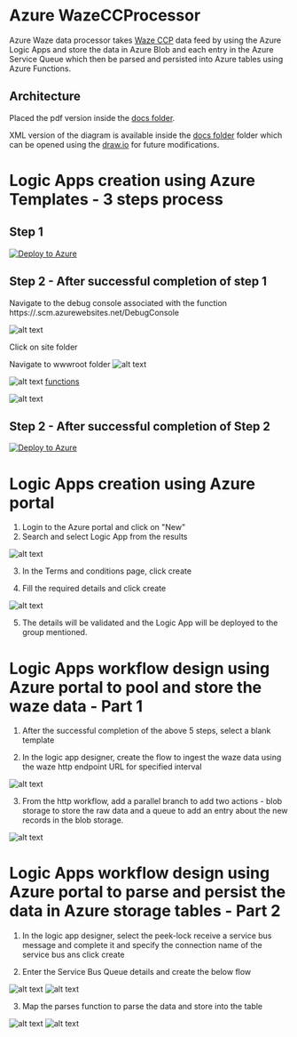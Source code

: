 # Azure WazeCCProcessor  
Azure Waze data processor takes [Waze CCP](https://www.waze.com/ccp) data feed by using the Azure Logic Apps and store the data in Azure Blob and each entry in the Azure Service Queue which then be parsed and persisted into Azure tables using Azure Functions.

## Architecture

Placed the pdf version inside the [docs folder](https://github.com/CityofDenver/WazeCCProcessorV1/blob/master/azure/docs/WazeCCPprocessorAzureV1.pdf). 

XML version of the diagram is available inside the [docs folder](https://github.com/CityofDenver/WazeCCProcessorV1/blob/master/azure/docs/WazeCCPprocessorAzureV1.xml) folder which can be opened using the [draw.io](https://www.draw.io/) for future modifications. 

# Logic Apps creation using Azure Templates - 3 steps process

## Step 1
[![Deploy to Azure](http://azuredeploy.net/deploybutton.png)](https://portal.azure.com/#create/Microsoft.Template/uri/https%3A%2F%2Fgithub.com%2FCityofDenver%2FWazeCCPProcessorV1%2Fblob%2Fmaster%2Fazure%2Ftemplatedeployment%2Fazuretemplate1.json)

## Step 2 - After successful completion of step 1

Navigate to the debug console associated with the function https://<functionName>.scm.azurewebsites.net/DebugConsole 

![alt text](screenshots/functiondebugconsole.png "Function Debug Console")

Click on site folder

Navigate to wwwroot folder ![alt text](screenshots/functionroot.png "wwwroot")

![alt text](screenshots/functionsloading.png "Drag and Drop the functions") 
[functions](https://github.com/CityofDenver/WazeCCProcessorV1/blob/master/azure/code/functions/)

![alt text](screenshots/npminstall.png "npm install to install the node dependencies for the functions")


## Step 2 - After successful completion of Step 2
[![Deploy to Azure](http://azuredeploy.net/deploybutton.png)](https://portal.azure.com/#create/Microsoft.Template/uri/https%3A%2F%2Fgithub.com%2FCityofDenver%2FWazeCCPProcessorV1%2Fblob%2Fmaster%2Fazure%2Ftemplatedeployment%2Fazuretemplate2.json)


# Logic Apps creation using Azure portal 
1. Login to the Azure portal and click on "New"
2. Search and select Logic App from the results 

![alt text](screenshots/LogicAppNew.png "Logic App New")

3. In the Terms and conditions page, click create

4. Fill the required details and click create 

![alt text](screenshots/LogicAppcreation.png "Logic App creation required details")

5. The details will be validated and the Logic App will be deployed to the group mentioned. 

# Logic Apps workflow design using Azure portal to pool and store the waze data - Part 1
1. After the successful completion of the above 5 steps, select a blank template

2. In the logic app designer, create the flow to ingest the waze data using the waze http endpoint URL for specified interval

![alt text](screenshots/logicappdesigner-http.png "Logic App workflow design to pool waze data using HTTP")

3. From the http workflow, add a parallel branch to add two actions - blob storage to store the raw data and a queue to add an entry about the new records in the blob storage. 

![alt text](screenshots/LogicAppDesignblobqueue.png "Logic App workflow design to store data in blob and an queue to add an entry")

# Logic Apps workflow design using Azure portal to parse and persist the data in Azure storage tables - Part 2
1. In the logic app designer, select the peek-lock receive a service bus message and complete it and specify the connection name of the service bus ans click create

2. Enter the Service Bus Queue details and create the below flow

![alt text](screenshots/logicapppeek.png "Logic App workflow design for peek-lock flow")
![alt text](screenshots/logicappcompletethequeue.png "Logic App workflow design for the message completion")

3. Map the parses function to parse the data and store into the table

![alt text](screenshots/logicapppersistalertdata.png "Logic App workflow design for peek-lock flow")
![alt text](screenshots/logicappjam.png "Logic App workflow design for the message completion")

